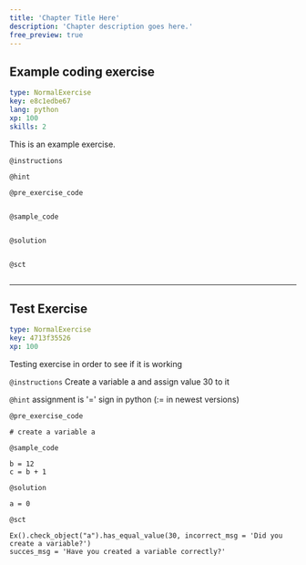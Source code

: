 ```yaml
---
title: 'Chapter Title Here'
description: 'Chapter description goes here.'
free_preview: true
---
```


## Example coding exercise

```yaml
type: NormalExercise
key: e8c1edbe67
lang: python
xp: 100
skills: 2
```

This is an example exercise.

`@instructions`


`@hint`


`@pre_exercise_code`
```{python}

```

`@sample_code`
```{python}

```

`@solution`
```{python}

```

`@sct`
```{python}

```

---

## Test Exercise

```yaml
type: NormalExercise
key: 4713f35526
xp: 100
```

Testing exercise in order to see if it is working

`@instructions`
Create a variable a and assign value 30 to it

`@hint`
assignment is '=' sign in python (:= in newest versions)

`@pre_exercise_code`
```{python}
# create a variable a
```

`@sample_code`
```{python}
b = 12
c = b + 1
```

`@solution`
```{python}
a = 0
```

`@sct`
```{python}
Ex().check_object("a").has_equal_value(30, incorrect_msg = 'Did you create a variable?')
succes_msg = 'Have you created a variable correctly?'
```
